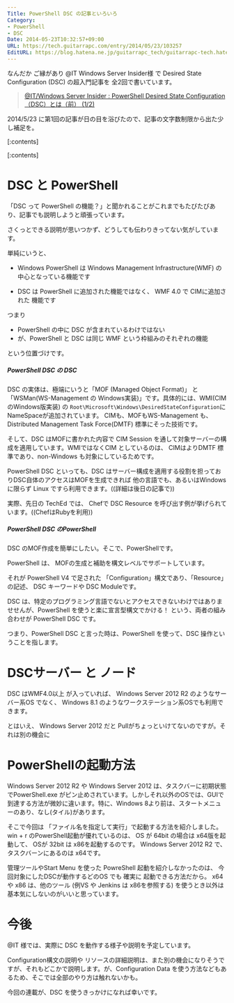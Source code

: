 ```yaml
---
Title: PowerShell DSC の記事といろいろ
Category:
- PowerShell
- DSC
Date: 2014-05-23T10:32:57+09:00
URL: https://tech.guitarrapc.com/entry/2014/05/23/103257
EditURL: https://blog.hatena.ne.jp/guitarrapc_tech/guitarrapc-tech.hatenablog.com/atom/entry/12921228815724810145
---
```


なんだか ご縁があり @IT Windows Server Insider様 で Desired State Configuration (DSC) の超入門記事を 全2回で書いています。

> [@IT/Windows Server Insider : PowerShell Desired State Configuration（DSC）とは（前） (1/2)](http://www.atmarkit.co.jp/ait/articles/1405/22/news131.html)

2014/5/23 に第1回の記事が日の目を浴びたので、記事の文字数制限から出た少し補足を。


[:contents]

[:contents]

# DSC と PowerShell

「DSC って PowerShell の機能？」と聞かれることがこれまでもたびたびあり、記事でも説明しようと頑張っています。

さくっとできる説明が思いつかず、どうしても伝わりきってない気がしています。

単純にいうと、

- Windows PowerShell は Windows Management Infrastructure(WMF) の 中心となっている機能です

- DSC は PowerShell に追加された機能ではなく、 WMF 4.0 で CIMに追加された 機能です

つまり

- PowerShell の中に DSC が含まれているわけではない
- が、PowerShell と DSC は同じ WMF という枠組みのそれぞれの機能

という位置づけです。

##### PowerShell DSC の DSC

DSC の実体は、極端にいうと「MOF (Managed Object Format)」 と 「WSMan(WS-Management の Windows実装)」です。具体的には、WMI(CIMのWindows版実装) の ```Root\Microsoft\Windows\DesiredStateConfiguration```にNameSpaceが追加されています。
CIMも、MOFもWS-Management も、Distributed Management Task Force(DMTF) 標準にそった技術です。

そして、DSC はMOFに書かれた内容で CIM Session を通して対象サーバーの構成を適用しています。WMIではなくCIM としているのは、 CIMはよりDMTF 標準であり、non-Windows も対象にしているためです。

PowerShell DSC といっても、DSC はサーバー構成を適用する役割を担っておりDSC自体のアクセスはMOFを生成できれば 他の言語でも、あるいはWindows に限らず Linux ですら利用できます。((詳細は後日の記事で))

実際、先日の TechEd では、 Chefで DSC Resource を呼び出す例が挙げられています。((ChefはRubyを利用))

##### PowerShell DSC のPowerShell

DSC のMOF作成を簡単にしたい。そこで、PowerShellです。

PowerShell は、 MOFの生成と補助を構文レベルでサポートしています。

それが PowerShell V4 で足された 「Configuration」構文であり、「Resource」の記述、 DSC キーワードや DSC Moduleです。

DSC は、特定のプログラミング言語でないとアクセスできないわけではありませせんが、PowerShell を使うと楽に宣言型構文でかける！ という、両者の組み合わせが PowerShell DSC です。

つまり、PowerShell DSC と言った時は、PowerShell を使って、DSC 操作ということを指します。

# DSCサーバー と ノード

DSC はWMF4.0以上 が入っていれば、 Windows Server 2012 R2 のようなサーバー系OS でなく、 Windows 8.1 のようなワークステーション系OSでも利用できます。

とはいえ、 Windows Server 2012 だと Pullがちょっといけてないのですが。それは別の機会に

# PowerShellの起動方法

Windows Server 2012 R2 や Windows Server 2012 は、タスクバーに初期状態でPowerShell.exe がピン止めされています。しかしそれ以外のOSでは、GUIで到達する方法が微妙に違います。特に、Windows 8より前は、スタートメニューのあり、なし(タイル)があります。

そこで今回は 「ファイル名を指定して実行」で起動する方法を紹介しました。
win + r のPowerShell起動が優れているのは、 OS が 64bit の場合は x64版を起動して、 OSが 32bit は x86を起動するのです。 Windows Server 2012 R2 で、タスクバーンにあるのは x64です。

管理ツールやStart Menu を使った PowreShell 起動を紹介しなかったのは、 今回対象にしたDSCが動作するどのOS でも 確実に 起動できる方法だから。 x64 や x86 は、他のツール (例VS や Jenkins は x86を参照する) を使うとき以外は基本気にしないのがいいと思っています。

# 今後

@IT 様では、実際に DSC を動作する様子や説明を予定しています。

Configuration構文の説明や リソースの詳細説明は、また別の機会になりそうですが、それもどこかで説明します。が、Configuration Data を使う方法などもあるため、そこでは全部のやり方は触れないかも。

今回の連載が、DSC を使うきっかけになれば幸いです。
